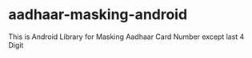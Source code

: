 # aadhaar-masking-android
This is Android Library for Masking Aadhaar Card Number except last 4 Digit
